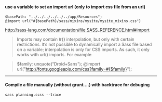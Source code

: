 #### use a variable to set an import url (only to import css file from an url)
````
$basePath: "../../../../../../app/Resources";
@import url("#{basePath)/sass/mixins/mysite/mysite_mixins.css")
````
http://sass-lang.com/documentation/file.SASS_REFERENCE.html#import

> Imports may contain #{} interpolation, but only with certain restrictions. It’s not possible to dynamically import a Sass file based on a variable; interpolation is only for CSS imports. As such, it only works with url() imports. For example:

> $family: unquote("Droid+Sans");
> @import url("http://fonts.googleapis.com/css?family=#{$family}");

***
#### Compile a file manually (without grunt....) with backtrace for debuging

```
sass planning.scss --trace
```